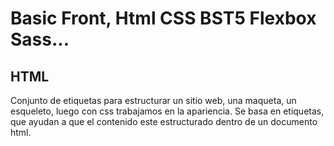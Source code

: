 # Basic Front, Html CSS BST5 Flexbox Sass...

## HTML
Conjunto de etiquetas para estructurar un sitio web, una maqueta, un esqueleto, luego con css trabajamos en la apariencia.
Se basa en etiquetas, que ayudan a que el contenido este estructurado dentro de un documento html.
